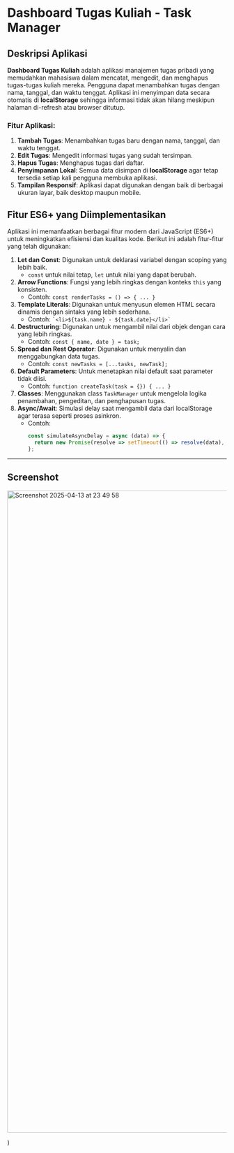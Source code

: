 # Dashboard Tugas Kuliah - Task Manager

## Deskripsi Aplikasi

**Dashboard Tugas Kuliah** adalah aplikasi manajemen tugas pribadi yang memudahkan mahasiswa dalam mencatat, mengedit, dan menghapus tugas-tugas kuliah mereka. Pengguna dapat menambahkan tugas dengan nama, tanggal, dan waktu tenggat. Aplikasi ini menyimpan data secara otomatis di **localStorage** sehingga informasi tidak akan hilang meskipun halaman di-refresh atau browser ditutup.

### Fitur Aplikasi:
1. **Tambah Tugas**: Menambahkan tugas baru dengan nama, tanggal, dan waktu tenggat.
2. **Edit Tugas**: Mengedit informasi tugas yang sudah tersimpan.
3. **Hapus Tugas**: Menghapus tugas dari daftar.
4. **Penyimpanan Lokal**: Semua data disimpan di **localStorage** agar tetap tersedia setiap kali pengguna membuka aplikasi.
5. **Tampilan Responsif**: Aplikasi dapat digunakan dengan baik di berbagai ukuran layar, baik desktop maupun mobile.

## Fitur ES6+ yang Diimplementasikan

Aplikasi ini memanfaatkan berbagai fitur modern dari JavaScript (ES6+) untuk meningkatkan efisiensi dan kualitas kode. Berikut ini adalah fitur-fitur yang telah digunakan:

1. **Let dan Const**: Digunakan untuk deklarasi variabel dengan scoping yang lebih baik.  
   - `const` untuk nilai tetap, `let` untuk nilai yang dapat berubah.
2. **Arrow Functions**: Fungsi yang lebih ringkas dengan konteks `this` yang konsisten.  
   - Contoh: `const renderTasks = () => { ... }`
3. **Template Literals**: Digunakan untuk menyusun elemen HTML secara dinamis dengan sintaks yang lebih sederhana.  
   - Contoh: `` `<li>${task.name} - ${task.date}</li>` ``
4. **Destructuring**: Digunakan untuk mengambil nilai dari objek dengan cara yang lebih ringkas.  
   - Contoh: `const { name, date } = task;`
5. **Spread dan Rest Operator**: Digunakan untuk menyalin dan menggabungkan data tugas.  
   - Contoh: `const newTasks = [...tasks, newTask];`
6. **Default Parameters**: Untuk menetapkan nilai default saat parameter tidak diisi.  
   - Contoh: `function createTask(task = {}) { ... }`
7. **Classes**: Menggunakan class `TaskManager` untuk mengelola logika penambahan, pengeditan, dan penghapusan tugas.
8. **Async/Await**: Simulasi delay saat mengambil data dari localStorage agar terasa seperti proses asinkron.  
   - Contoh:
     ```javascript
     const simulateAsyncDelay = async (data) => {
       return new Promise(resolve => setTimeout(() => resolve(data), 500));
     };
     ```

---


## Screenshot
<img width="1470" alt="Screenshot 2025-04-13 at 23 49 58" src="https://github.com/user-attachments/assets/e6d494da-635c-4797-acb1-2ba9d5ddbbf2" />

)
